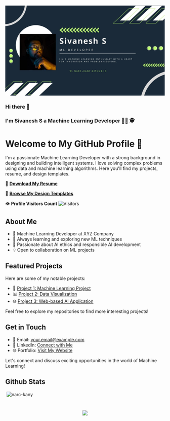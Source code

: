 ![banner1](https://github.com/narc-kany/narc-kany/blob/main/images/Sivanesh.jpg?raw=true)

### Hi there 👋

<!--
**narc-kany/narc-kany** is a ✨ _special_ ✨ repository because its `README.md` (this file) appears on your GitHub profile.

Here are some ideas to get you started:

- 🔭 I’m currently working on ...
- 🌱 I’m currently learning ...
- 👯 I’m looking to collaborate on ...
- 🤔 I’m looking for help with ...
- 💬 Ask me about ...
- 📫 How to reach me: ...
- 😄 Pronouns: ...
- ⚡ Fun fact: ...
-->

### I'm Sivanesh S a Machine Learning Developer 👨‍💻 🕵️ 

# Welcome to My GitHub Profile 👋

I'm a passionate Machine Learning Developer with a strong background in designing and building intelligent systems. I love solving complex problems using data and machine learning algorithms. Here you'll find my projects, resume, and design templates.

📄 **[Download My Resume](https://example.com/my-resume.pdf)**

🎨 **[Browse My Design Templates](https://example.com/design-templates)**

👁️ **Profile Visitors Count** ![Visitors](https://visitor-badge.glitch.me/badge?page_id=your-username.your-username)

## About Me

- 💼 Machine Learning Developer at XYZ Company
- 🌱 Always learning and exploring new ML techniques
- 🚀 Passionate about AI ethics and responsible AI development
- 💡 Open to collaboration on ML projects

## Featured Projects

Here are some of my notable projects:

- 🤖 [Project 1: Machine Learning Project](https://github.com/your-username/project-1)
- 📊 [Project 2: Data Visualization](https://github.com/your-username/project-2)
- 🌐 [Project 3: Web-based AI Application](https://github.com/your-username/project-3)

Feel free to explore my repositories to find more interesting projects!

## Get in Touch

- 📧 Email: your.email@example.com
- 💼 LinkedIn: [Connect with Me](https://www.linkedin.com/in/your-username)
- 🌐 Portfolio: [Visit My Website](https://www.your-website.com)

Let's connect and discuss exciting opportunities in the world of Machine Learning!



## Github Stats  

<p>&nbsp;<img align="center" src="https://github-readme-stats.vercel.app/api?username=narc-kany&show_icons=true&locale=en" alt="narc-kany" /></p>
<h1 align="center"><a href = ""></a></h1>

<div align="center">
  <img src="https://gpvc.arturio.dev/narc-kany" align="center" />
</div> 
